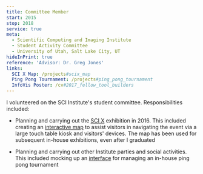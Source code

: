 ```yaml
---
title: Committee Member
start: 2015
stop: 2018
service: true
meta:
  - Scientific Computing and Imaging Institute
  - Student Activity Committee
  - University of Utah, Salt Lake City, UT
hideInPrint: true
reference: 'Advisor: Dr. Greg Jones'
links:
  SCI X Map: /projects#scix_map
  Ping Pong Tournament: /projects#ping_pong_tournament
  InfoVis Poster: /cv#2017_fellow_tool_builders
---
```


I volunteered on the SCI Institute's student committee. Responsibilities included:

- Planning and carrying out the [SCI X](http://sci.utah.edu/the-institute/events/day/20161116.html) exhibition in 2016. This included creating an [interactive map](https://github.com/SCIInstitute/scix-map) to assist visitors in navigating the event via a large touch table kiosk and visitors' devices. The map has been used for subsequent in-house exhibitions, even after I graduated

- Planning and carrying out other Institute parties and social activities. This included mocking up an [interface](https://github.com/alex-r-bigelow/ping-pong-tournament) for managing an in-house ping pong tournament
